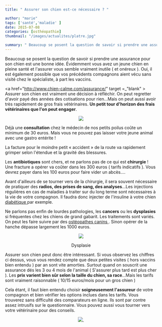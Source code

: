 ```yaml
---
title: " Assurer son chien est-ce nécessaire ? "

author: "marie"
tags: ['santé','maladie' ]
date: 2015-07-08
categories: [osthéopathie]
thumbnail: "/images/actualites/platre.jpg"

summary: " Beaucoup se posent la question de savoir si prendre une assurance pour son chien est une bonne idée. Évidemment vous avez un jeune chien en pleine santé et l'assurer vous semble vraiment inutile ( et onéreux ). Oui, il est également possible que vos précédents compagnons aient vécu sans visité chez le spécialiste, à part les vaccins. "
---
```


Beaucoup se posent la question de savoir si prendre une assurance pour son chien est une bonne idée. Évidemment vous avez un jeune chien en pleine santé et l'assurer vous semble vraiment inutile ( et onéreux ). Oui, il est également possible que vos précédents compagnons aient vécu sans visité chez le spécialiste, à part les vaccins.


<a href="http://www.chien-calme.com/assurance/" target =_"blank" > Assurer son chien </a> est vraiment une décision à réfléchir. On peut regretter d'avoir payé des années des cotisations pour rien...Mais on peut aussi avoir très rapidement de gros frais vétérinaires. <b>Un petit tour d'horizon des frais vétérinaires que l'on peut engager</b>.

<p align="center"><img src="/images/actualites/platre.jpg"></p>

Déjà une <b>consultation</b> chez le médecin de nos petits poilus coûte un minimum de 30 euros. Mais vous ne pouvez pas laisser votre jeune animal avec une gastro entérite !


La facture pour le moindre petit « accident » de la route va rapidement grimper selon l'étendue et la gravité des blessures.

Les <b>antibiotiques</b> sont chers, et ne parlons pas de ce qui est <b>chirurgie</b> ! Une fracture a opérer va coûter dans les 300 euros ( tarifs indicatifs ). Vous devrez payer dans les 100 euros pour faire vider un abcès....

Avant d'ailleurs de se tourner vers de la chirurgie, il sera souvent nécessaire de pratiquer des <b>radios, des prises de sang, des analyses</b>...Les injections régulières en cas de maladies à traiter sur du long terme sont nécessaires à la vie de votre compagnon. Il faudra donc injecter de l'insuline à votre chien <a href="http://www.sciencesetavenir.fr/animaux/20150126.OBS0862/les-chiens-et-chats-aussi-peuvent-etre-diabetiques.html" target="_blank"> diabétique </a> par exemple.



Ne parlons pas enfin de lourdes pathologies, les <b>cancers</b> ou les <b>dysplasies</b> si fréquentes chez les chiens de grand gabarit.  Les traitements sont variés. On peut les faire suivre par des <a href="http://www.chien-calme.com/actualites/osteo_canin/"> ostéopathes canins </a>. Sinon opérer de la hanche dépasse largement les 1000 euros.
<p align="center"><img src="/images/actualites/dysplasie.jpg"</p>

<p align="center"<b>Dysplasie</b></p>

Assurer son chien peut donc être intéressant. Si vous observez les chiffres ci dessus, vous vous rendez compte que deux petites visites ( hors vaccins bien entendu ) par an sont vite amorties. Surtout quand on souscrit une assurance dés les 3 ou 4 mois de l'animal ( S'assurer plus tard est plus cher ). Les <b>prix varient bien sûr selon la taille du chien, sa race</b>...Mais les tarifs sont vraiment raisonnable ( 10/15 euros/mois pour un gros chien )


Cela étant, il faut bien entendu choisir <b>soigneusement l'assureur</b> de votre compagnon et bien vérifier les options inclues dans les tarifs. Vous trouverez sans difficulté des comparateurs en ligne. Ils sont par contre assez intrusifs sur le questionnaire. Vous pouvez aussi vous tourner vers votre vétérinaire pour des conseils.


<p align="center"><img src="/images/actualites/assurance-pour-animaux.jpg"</p>.